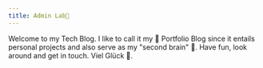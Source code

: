 ```yaml
---
title: Admin Lab🔬 
---
```


Welcome to my Tech Blog. I like to call it my 💼 Portfolio Blog since it entails personal projects and also serve as my "second brain" 🧠. Have fun, look around and get in touch. Viel Glück 🥠.
